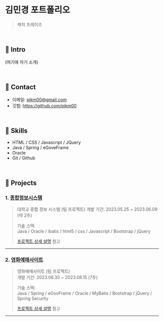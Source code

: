 # 김민경 포트폴리오
>캐치 프레이즈

</br>

## :pushpin: Intro
(여기에 자기 소개)

</br>

## :pushpin: Contact
- 이메일: pjkm00@gmail.com
- 깃헙: https://github.com/pjkm00

</br>

## :pushpin: Skills
- HTML / CSS / Javascript / JQuery
- Java / Spring / eGoveFrame
- Oracle
- Git / Github

</br>

## :pushpin: Projects
### 1. [종합정보시스템](https://github.com/DW-4-1/1jo-project/tree/main/middle)
>대학교 종합 정보 시스템 (팀 프로젝트)
>개발 기간: 2023.05.25 ~ 2023.06.09 (약 2주)
>  
>기술 스택:  
>Java / Oracle / ibatis / html5 / css / Javascript / Bootstrap / jQuery
>  
>[프로젝트 상세 설명](https://github.com/pjkm00/pjkm00/blob/main/middleproject.md) 참고

---

### 2. [영화예매사이트](https://github.com/jjgod66/dw-final-group2)
>영화예매사이트  (팀 프로젝트)  
>개발 기간: 2023.06.30 ~ 2023.08.15 (7주)
>  
>기술 스택:  
>Java / Spring / eGovFrame / Oracle / MyBatis / Bootstrap / jQuery / Spring Security
>  
>[프로젝트 상세 설명](https://github.com/pjkm00) 참고

---
